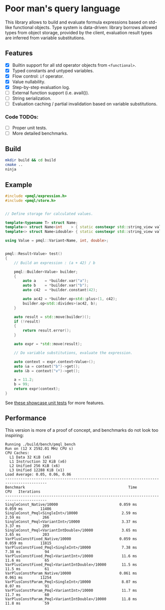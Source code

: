 # Poor man's query language

This library allows to build and evaluate formula expressions based on std-like functional objects. Type system is data-driven: library borrows allowed types from object storage, provided by the client, evaluation result types are inferred from variable substitutions.

## Features

- [x] Builtin support for all std operator objects from `<functional>`.
- [x] Typed constants and untyped variables.
- [x] Flow control: `if` operator.
- [x] Value nullability.
- [x] Step-by-step evaluation log.
- [ ] External function support (i.e. avail()).
- [ ] String serialization.
- [ ] Evaluation caching / partial invalidation based on variable substitutions.

### Code TODOs:

- [ ] Proper unit tests.
- [ ] More detailed benchmarks.

## Build

```sh
mkdir build && cd build
cmake ..
ninja
```

## Example

```cpp
#include <pmql/expression.h>
#include <pmql/store.h>


// Define storage for calculated values.

template<typename T> struct Name;
template<> struct Name<int    > { static constexpr std::string_view value = "int"   ; };
template<> struct Name<idouble> { static constexpr std::string_view value = "double"; };

using Value = pmql::Variant<Name, int, double>;


pmql::Result<Value> test()
{
    // Build an expression : (a + 42) / b

    pmql::Builder<Value> builder;
    {
        auto a    = *builder.var("a");
        auto b    = *builder.var("b");
        auto c42  = *builder.constant(42);

        auto ac42 = *builder.op<std::plus>(1, c42);
        builder.op<std::divides>(ac42, b);
    }

    auto result = std::move(builder)();
    if (!result)
    {
        return result.error();
    }

    auto expr = *std::move(result);

    // Do variable substitutions, evaluate the expression.

    auto context = expr.context<Value>();
    auto &a = context("b")->get();
    auto &b = context("v")->get();

    a = 11.2;
    b = 99;
    return expr(context);
}
```

See [these showcase unit tests](./test/example.t.cpp) for more features.

## Performance

This version is more of a proof of concept, and benchmarks do not look too inspiring:

```
Running ./build/bench/pmql_bench
Run on (12 X 2592.01 MHz CPU s)
CPU Caches:
  L1 Data 32 KiB (x6)
  L1 Instruction 32 KiB (x6)
  L2 Unified 256 KiB (x6)
  L3 Unified 12288 KiB (x1)
Load Average: 0.05, 0.06, 0.06
-----------------------------------------------------------------------------------------
Benchmark                                               Time             CPU   Iterations
-----------------------------------------------------------------------------------------
SingleConst_Native/10000                            0.059 ms        0.059 ms        11486
SingleConst_Pmql<SingleInt>/10000                    2.59 ms         2.59 ms          266
SingleConst_Pmql<VariantInt>/10000                   3.37 ms         3.37 ms          209
SingleConst_Pmql<VariantIntDouble>/10000             3.65 ms         3.65 ms          203
VarPlusConstFixed_Native/10000                      0.059 ms        0.059 ms        11815
VarPlusConstFixed_Pmql<SingleInt>/10000              7.38 ms         7.38 ms           94
VarPlusConstFixed_Pmql<VariantInt>/10000             11.6 ms         11.6 ms           65
VarPlusConstFixed_Pmql<VariantIntDouble>/10000       11.5 ms         11.5 ms           61
VarPlusConstParam_Native/10000                      0.061 ms        0.061 ms        11254
VarPlusConstParam_Pmql<SingleInt>/10000              8.07 ms         8.07 ms           91
VarPlusConstParam_Pmql<VariantInt>/10000             11.7 ms         11.7 ms           60
VarPlusConstParam_Pmql<VariantIntDouble>/10000       11.8 ms         11.8 ms           59
```

